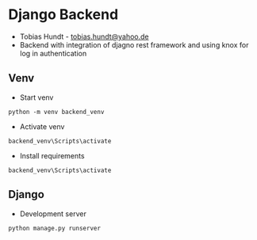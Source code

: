 # Django Backend
- Tobias Hundt - tobias.hundt@yahoo.de
- Backend with integration of djagno rest framework and using knox for log in authentication


## Venv
- Start venv
```
python -m venv backend_venv
```
- Activate venv
```
backend_venv\Scripts\activate
```
- Install requirements
```
backend_venv\Scripts\activate
```

## Django
- Development server
```
python manage.py runserver
```

